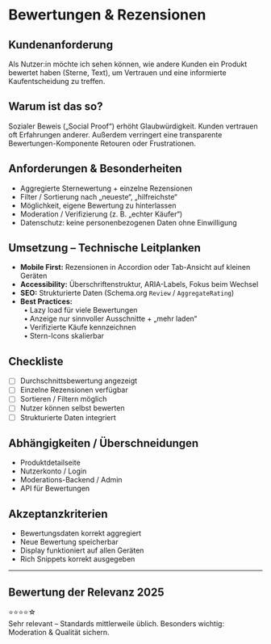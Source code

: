 # Bewertungen & Rezensionen

## Kundenanforderung  
Als Nutzer:in möchte ich sehen können, wie andere Kunden ein Produkt bewertet haben (Sterne, Text), um Vertrauen und eine informierte Kaufentscheidung zu treffen.

## Warum ist das so?  
Sozialer Beweis („Social Proof“) erhöht Glaubwürdigkeit. Kunden vertrauen oft Erfahrungen anderer. Außerdem verringert eine transparente Bewertungen-Komponente Retouren oder Frustrationen.

## Anforderungen & Besonderheiten  
- Aggregierte Sternewertung + einzelne Rezensionen  
- Filter / Sortierung nach „neueste“, „hilfreichste“  
- Möglichkeit, eigene Bewertung zu hinterlassen  
- Moderation / Verifizierung (z. B. „echter Käufer“)  
- Datenschutz: keine personenbezogenen Daten ohne Einwilligung  

## Umsetzung – Technische Leitplanken  
- **Mobile First:** Rezensionen in Accordion oder Tab-Ansicht auf kleinen Geräten  
- **Accessibility:** Überschriftenstruktur, ARIA-Labels, Fokus beim Wechsel  
- **SEO:** Strukturierte Daten (Schema.org `Review` / `AggregateRating`)  
- **Best Practices:**  
 • Lazy load für viele Bewertungen  
 • Anzeige nur sinnvoller Ausschnitte + „mehr laden“  
 • Verifizierte Käufe kennzeichnen  
 • Stern-Icons skalierbar  

## Checkliste  
- [ ] Durchschnittsbewertung angezeigt  
- [ ] Einzelne Rezensionen verfügbar  
- [ ] Sortieren / Filtern möglich  
- [ ] Nutzer können selbst bewerten  
- [ ] Strukturierte Daten integriert  

## Abhängigkeiten / Überschneidungen  
- Produktdetailseite  
- Nutzerkonto / Login  
- Moderations-Backend / Admin  
- API für Bewertungen  

## Akzeptanzkriterien  
- Bewertungsdaten korrekt aggregiert  
- Neue Bewertung speicherbar  
- Display funktioniert auf allen Geräten  
- Rich Snippets korrekt ausgegeben  

---

## Bewertung der Relevanz 2025  
⭐⭐⭐⭐☆  
Sehr relevant – Standards mittlerweile üblich. Besonders wichtig: Moderation & Qualität sichern.  
